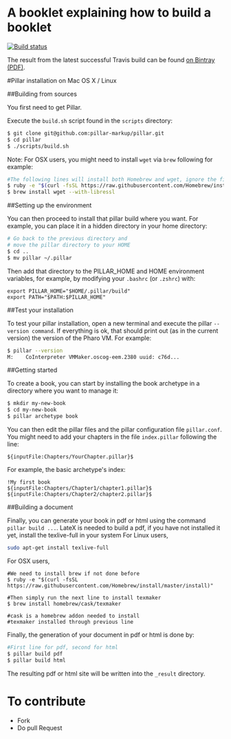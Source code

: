 # A booklet explaining how to build a booklet 

[![Build status][badge]][travis]

[travis]: https://travis-ci.org/SquareBracketAssociates/Booklet-PublishingAPillarBooklet
[badge]: https://travis-ci.org/SquareBracketAssociates/Booklet-PublishingAPillarBooklet.svg?branch=master


The result from the latest successful Travis build can be found [on Bintray (PDF)](https://bintray.com/squarebracketassociates/wip/download_file?file_path=DistributingPillar-wip.pdf).

#Pillar installation on Mac OS X / Linux

##Building from sources

You first need to get Pillar.

Execute the `build.sh` script found in the `scripts` directory:

```bash
$ git clone git@github.com:pillar-markup/pillar.git
$ cd pillar
$ ./scripts/build.sh
```

Note: For OSX users, you might need to install `wget` via `brew` following for example:

```bash
#The following lines will install both Homebrew and wget, ignore the first one if Homebrew is already installed
$ ruby -e "$(curl -fsSL https://raw.githubusercontent.com/Homebrew/install/master/install)"
$ brew install wget --with-libressl
```

##Setting up the environment

You can then proceed to install that pillar build where you want.
For example, you can place it in a hidden directory in your home directory:

```bash
# Go back to the previous directory and 
# move the pillar directory to your HOME
$ cd ..
$ mv pillar ~/.pillar
```

Then add that directory to the PILLAR_HOME and HOME environment variables, for example, by modifying your ``.bashrc`` (or `.zshrc`) with:
```
export PILLAR_HOME="$HOME/.pillar/build"
export PATH="$PATH:$PILLAR_HOME"
```

##Test your installation

To test your pillar installation, open a new terminal and execute the pillar `--version command`. If everything is ok, that should print out (as in the current version) the version of the Pharo VM. For example:

```bash
$ pillar --version
M:    CoInterpreter VMMaker.oscog-eem.2380 uuid: c76d...
```

##Getting started

To create a book, you can start by installing the book archetype in a directory where you want to manage it:

```bash
$ mkdir my-new-book
$ cd my-new-book
$ pillar archetype book
```

You can then edit the pillar files and the pillar configuration file `pillar.conf`.
You might need to add your chapters in the file `index.pillar` following the line:
```
${inputFile:Chapters/YourChapter.pillar}$
``` 

For example, the basic archetype's index:

```
!My first book
${inputFile:Chapters/Chapter1/chapter1.pillar}$
${inputFile:Chapters/Chapter2/chapter2.pillar}$
```

##Building a document

Finally, you can generate your book in pdf or html using the command `pillar build ...`.
LateX is needed to build a pdf, if you have not installed it yet, install the texlive-full in your system
For Linux users, 
```bash
sudo apt-get install texlive-full
```

For OSX users,
```
#We need to install brew if not done before
$ ruby -e "$(curl -fsSL https://raw.githubusercontent.com/Homebrew/install/master/install)"

#Then simply run the next line to install texmaker 
$ brew install homebrew/cask/texmaker

#cask is a homebrew addon needed to install 
#texmaker installed through previous line
```

Finally, the generation of your document in pdf or html is done by:
```bash
#First line for pdf, second for html
$ pillar build pdf
$ pillar build html
```

The resulting pdf or html site will be written into the `_result` directory.

# To contribute
- Fork
- Do pull Request 